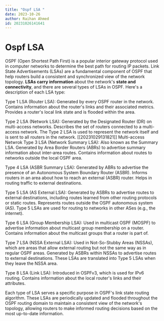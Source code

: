 ```yaml
---
title: "Ospf LSA "
date: 2023-10-26
author: Raihan Ahmed
id: 20231026141641
---
```


# Ospf LSA 

OSPF (Open Shortest Path First) is a popular interior gateway protocol used in computer networks to determine the best path for routing IP packets. Link State Advertisements (LSAs) are a fundamental component of OSPF that help routers build a consistent and synchronized view of the network topology. **LSAs carry information** about the network's **state and connectivity**, and there are several types of LSAs in OSPF. Here's a description of each LSA type:

Type 1 LSA (Router LSA):
        Generated by every OSPF router in the network.
        Contains information about the router's links and their associated metrics.
        Provides a router's local link state and is flooded within the area.

Type 2 LSA (Network LSA):
        Generated by the Designated Router (DR) on multi-access networks.
        Describes the set of routers connected to a multi-access network.
        The Type 2 LSA is used to represent the network itself and is sent to all routers in the network.
	[[20231029131821]] Multi-access Netwrok
Type 3 LSA (Network Summary LSA):
        Also known as the Summary LSA.
        Generated by Area Border Routers (ABRs) to advertise summary information about inter-area routes.
        Contains information about routes to networks outside the local OSPF area.

Type 4 LSA (ASBR Summary LSA):
        Generated by ABRs to advertise the presence of an Autonomous System Boundary Router (ASBR).
        Informs routers in an area about how to reach an external (ASBR) router.
        Helps in routing traffic to external destinations.

Type 5 LSA (AS External LSA):
        Generated by ASBRs to advertise routes to external destinations, including routes learned from other routing protocols or static routes.
        Represents routes outside the OSPF autonomous system (AS).
        Type 5 LSAs are used for routing to networks in other ASes (e.g., the internet).

Type 6 LSA (Group Membership LSA):
        Used in multicast OSPF (MOSPF) to advertise information about multicast group membership on a router.
        Contains information about the multicast groups that a router is part of.

Type 7 LSA (NSSA External LSA):
        Used in Not-So-Stubby Areas (NSSAs), which are areas that allow external routing but not the same way as in regular OSPF areas.
        Generated by ASBRs within NSSAs to advertise routes to external destinations.
        These LSAs are translated into Type 5 LSAs when they leave the NSSA area.

Type 8 LSA (Link LSA):
        Introduced in OSPFv3, which is used for IPv6 routing.
        Contains information about the local router's links and their attributes.

Each type of LSA serves a specific purpose in OSPF's link state routing algorithm. These LSAs are periodically updated and flooded throughout the OSPF routing domain to maintain a consistent view of the network's topology, allowing routers to make informed routing decisions based on the most up-to-date information.